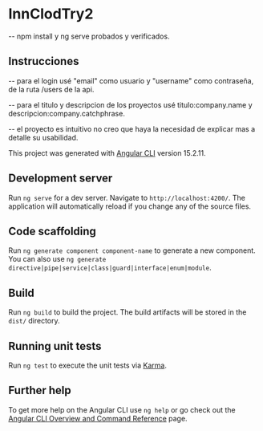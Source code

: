 # InnClodTry2

-- npm install y ng serve probados y verificados.

## Instrucciones
-- para el login usé "email" como usuario y "username" como contraseña, de la ruta /users de la api.

-- para el titulo y descripcion de los proyectos usé titulo:company.name y descripcion:company.catchphrase.

-- el proyecto es intuitivo no creo que haya la necesidad de explicar mas a detalle su usabilidad.




This project was generated with [Angular CLI](https://github.com/angular/angular-cli) version 15.2.11.

## Development server

Run `ng serve` for a dev server. Navigate to `http://localhost:4200/`. The application will automatically reload if you change any of the source files.

## Code scaffolding

Run `ng generate component component-name` to generate a new component. You can also use `ng generate directive|pipe|service|class|guard|interface|enum|module`.

## Build

Run `ng build` to build the project. The build artifacts will be stored in the `dist/` directory.

## Running unit tests

Run `ng test` to execute the unit tests via [Karma](https://karma-runner.github.io).

## Further help

To get more help on the Angular CLI use `ng help` or go check out the [Angular CLI Overview and Command Reference](https://angular.io/cli) page.
